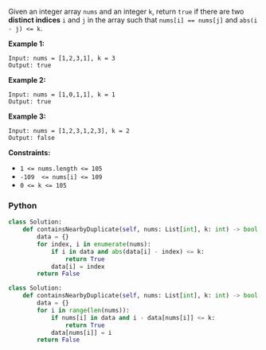 Given an integer array  `nums`  and an integer  `k`, return  `true`  if there are two  **distinct indices**  `i`  and  `j`  in the array such that  `nums[i] == nums[j]`  and  `abs(i - j) <= k`.

**Example 1:**
```
Input: nums = [1,2,3,1], k = 3
Output: true
```

**Example 2:**
```
Input: nums = [1,0,1,1], k = 1
Output: true
```

**Example 3:**
```
Input: nums = [1,2,3,1,2,3], k = 2
Output: false
```

**Constraints:**
-   `1 <= nums.length <= 105`
-   `-109  <= nums[i] <= 109`
-   `0 <= k <= 105`


### Python
```python
class Solution:
    def containsNearbyDuplicate(self, nums: List[int], k: int) -> bool:
        data = {}
        for index, i in enumerate(nums):
            if i in data and abs(data[i] - index) <= k:
                return True
            data[i] = index
        return False
```

```python
class Solution:
    def containsNearbyDuplicate(self, nums: List[int], k: int) -> bool:
        data = {}
        for i in range(len(nums)):
            if nums[i] in data and i - data[nums[i]] <= k:
                return True
            data[nums[i]] = i
        return False
```